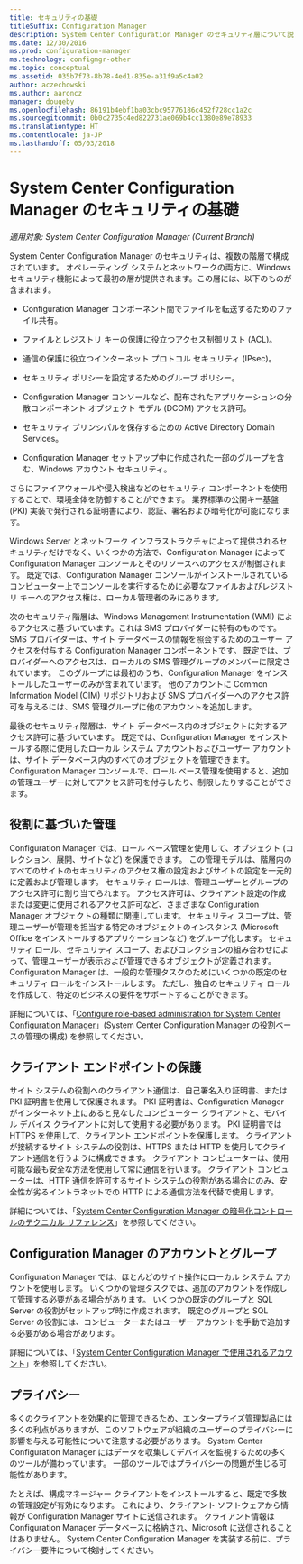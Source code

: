 ```yaml
---
title: セキュリティの基礎
titleSuffix: Configuration Manager
description: System Center Configuration Manager のセキュリティ層について説明します。
ms.date: 12/30/2016
ms.prod: configuration-manager
ms.technology: configmgr-other
ms.topic: conceptual
ms.assetid: 035b7f73-8b78-4ed1-835e-a31f9a5c4a02
author: aczechowski
ms.author: aaroncz
manager: dougeby
ms.openlocfilehash: 86191b4ebf1ba03cbc95776186c452f728cc1a2c
ms.sourcegitcommit: 0b0c2735c4ed822731ae069b4cc1380e89e78933
ms.translationtype: HT
ms.contentlocale: ja-JP
ms.lasthandoff: 05/03/2018
---
```

# <a name="fundamentals-of-security-for-system-center-configuration-manager"></a>System Center Configuration Manager のセキュリティの基礎

*適用対象: System Center Configuration Manager (Current Branch)*

System Center Configuration Manager のセキュリティは、複数の階層で構成されています。 オペレーティング システムとネットワークの両方に、Windows セキュリティ機能によって最初の層が提供されます。この層には、以下のものが含まれます。  

-   Configuration Manager コンポーネント間でファイルを転送するためのファイル共有。  

-   ファイルとレジストリ キーの保護に役立つアクセス制御リスト (ACL)。  

-   通信の保護に役立つインターネット プロトコル セキュリティ (IPsec)。  

-   セキュリティ ポリシーを設定するためのグループ ポリシー。  

-   Configuration Manager コンソールなど、配布されたアプリケーションの分散コンポーネント オブジェクト モデル (DCOM) アクセス許可。  

-   セキュリティ プリンシパルを保存するための Active Directory Domain Services。  

-   Configuration Manager セットアップ中に作成された一部のグループを含む、Windows アカウント セキュリティ。  

さらにファイアウォールや侵入検出などのセキュリティ コンポーネントを使用することで、環境全体を防御することができます。 業界標準の公開キー基盤 (PKI) 実装で発行される証明書により、認証、署名および暗号化が可能になります。  

Windows Server とネットワーク インフラストラクチャによって提供されるセキュリティだけでなく、いくつかの方法で、Configuration Manager によって Configuration Manager コンソールとそのリソースへのアクセスが制御されます。 既定では、Configuration Manager コンソールがインストールされているコンピューター上でコンソールを実行するために必要なファイルおよびレジストリ キーへのアクセス権は、ローカル管理者のみにあります。  

次のセキュリティ階層は、Windows Management Instrumentation (WMI) によるアクセスに基づいています。これは SMS プロバイダーに特有のものです。 SMS プロバイダーは、サイト データベースの情報を照会するためのユーザー アクセスを付与する Configuration Manager コンポーネントです。 既定では、プロバイダーへのアクセスは、ローカルの SMS 管理グループのメンバーに限定されています。 このグループには最初のうち、Configuration Manager をインストールしたユーザーのみが含まれています。 他のアカウントに Common Information Model (CIM) リポジトリおよび SMS プロバイダーへのアクセス許可を与えるには、SMS 管理グループに他のアカウントを追加します。  

最後のセキュリティ階層は、サイト データベース内のオブジェクトに対するアクセス許可に基づいています。 既定では、Configuration Manager をインストールする際に使用したローカル システム アカウントおよびユーザー アカウントは、サイト データベース内のすべてのオブジェクトを管理できます。 Configuration Manager コンソールで、ロール ベース管理を使用すると、追加の管理ユーザーに対してアクセス許可を付与したり、制限したりすることができます。  



## <a name="role-based-administration"></a>役割に基づいた管理  
 Configuration Manager では、ロール ベース管理を使用して、オブジェクト (コレクション、展開、サイトなど) を保護できます。 この管理モデルは、階層内のすべてのサイトのセキュリティのアクセス権の設定およびサイトの設定を一元的に定義および管理します。 セキュリティ ロールは、管理ユーザーとグループのアクセス許可に割り当てられます。 アクセス許可は、クライアント設定の作成または変更に使用されるアクセス許可など、さまざまな Configuration Manager オブジェクトの種類に関連しています。 セキュリティ スコープは、管理ユーザーが管理を担当する特定のオブジェクトのインスタンス (Microsoft Office をインストールするアプリケーションなど) をグループ化します。 セキュリティ ロール、セキュリティ スコープ、およびコレクションの組み合わせによって、管理ユーザーが表示および管理できるオブジェクトが定義されます。 Configuration Manager は、一般的な管理タスクのためにいくつかの既定のセキュリティ ロールをインストールします。 ただし、独自のセキュリティ ロールを作成して、特定のビジネスの要件をサポートすることができます。  

 詳細については、「[Configure role-based administration for System Center Configuration Manager](../../core/servers/deploy/configure/configure-role-based-administration.md)」(System Center Configuration Manager の役割ベースの管理の構成) を参照してください。  

## <a name="securing-client-endpoints"></a>クライアント エンドポイントの保護  
 サイト システムの役割へのクライアント通信は、自己署名入り証明書、または PKI 証明書を使用して保護されます。 PKI 証明書は、Configuration Manager がインターネット上にあると見なしたコンピューター クライアントと、モバイル デバイス クライアントに対して使用する必要があります。 PKI 証明書では HTTPS を使用して、クライアント エンドポイントを保護します。 クライアントが接続するサイト システムの役割は、HTTPS または HTTP を使用してクライアント通信を行うように構成できます。 クライアント コンピューターは、使用可能な最も安全な方法を使用して常に通信を行います。 クライアント コンピューターは、HTTP 通信を許可するサイト システムの役割がある場合にのみ、安全性が劣るイントラネットでの HTTP による通信方法を代替で使用します。  

 詳細については、「[System Center Configuration Manager の暗号化コントロールのテクニカル リファレンス](../../protect/deploy-use/cryptographic-controls-technical-reference.md)」を参照してください。  

## <a name="configuration-manager-accounts-and-groups"></a>Configuration Manager のアカウントとグループ  
 Configuration Manager では、ほとんどのサイト操作にローカル システム アカウントを使用します。 いくつかの管理タスクでは、追加のアカウントを作成して管理する必要がある場合があります。 いくつかの既定のグループと SQL Server の役割がセットアップ時に作成されます。 既定のグループと SQL Server の役割には、コンピューターまたはユーザー アカウントを手動で追加する必要がある場合があります。  

 詳細については、「[System Center Configuration Manager で使用されるアカウント](../../core/plan-design/hierarchy/accounts.md)」を参照してください。  

## <a name="privacy"></a>プライバシー  
 多くのクライアントを効果的に管理できるため、エンタープライズ管理製品には多くの利点がありますが、このソフトウェアが組織のユーザーのプライバシーに影響を与える可能性について注意する必要があります。 System Center Configuration Manager にはデータを収集してデバイスを監視するための多くのツールが備わっています。 一部のツールではプライバシーの問題が生じる可能性があります。  

 たとえば、構成マネージャー クライアントをインストールすると、既定で多数の管理設定が有効になります。 これにより、クライアント ソフトウェアから情報が Configuration Manager サイトに送信されます。 クライアント情報は Configuration Manager データベースに格納され、Microsoft に送信されることはありません。 System Center Configuration Manager を実装する前に、プライバシー要件について検討してください。  

